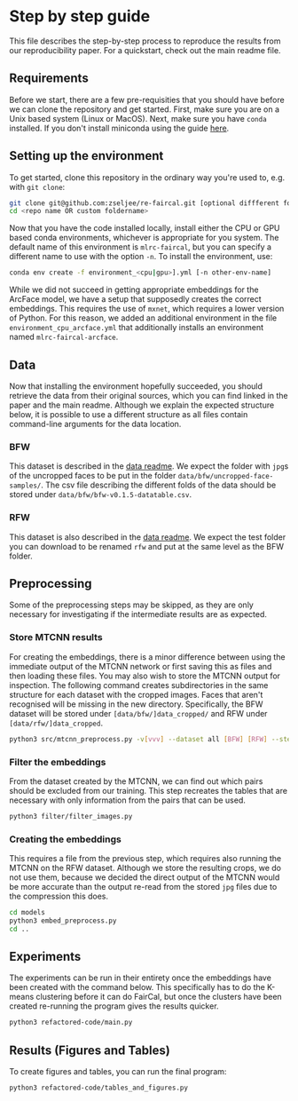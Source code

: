 # Step by step guide

This file describes the step-by-step process to reproduce the results from our reproducibility paper.  For a quickstart, check out the main readme file.

## Requirements

Before we start, there are a few pre-requisities that you should have before we can clone the repository and get started.  First, make sure you are on a Unix based system (Linux or MacOS).  Next, make sure you have `conda` installed.  If you don't install miniconda using the guide [here][miniconda].

## Setting up the environment

To get started, clone this repository in the ordinary way you're used to, e.g. with `git clone`:

```sh
git clone git@github.com:zseljee/re-faircal.git [optional diffferent foldername]
cd <repo name OR custom foldername>
```

Now that you have the code installed locally, install either the CPU or GPU based conda environments, whichever is appropriate for you system.  The default name of this environment is `mlrc-faircal`, but you can specify a different name to use with the option `-n`.  To install the environment, use:

```sh
conda env create -f environment_<cpu|gpu>].yml [-n other-env-name]
```

While we did not succeed in getting appropriate embeddings for the ArcFace model, we have a setup that supposedly creates the correct embeddings.  This requires the use of `mxnet`, which requires a lower version of Python.  For this reason, we added an additional environment in the file `environment_cpu_arcface.yml` that additionally installs an environment named `mlrc-faircal-arcface`.

## Data

Now that installing the environment hopefully succeeded, you should retrieve the data from their original sources, which you can find linked in the paper and the main readme.  Although we explain the expected structure below, it is possible to use a different structure as all files contain command-line arguments for the data location.

### BFW

This dataset is described in the [data readme].  We expect the folder with `jpg`s of the uncropped faces to be put in the folder `data/bfw/uncropped-face-samples/`.  The csv file describing the different folds of the data should be stored under `data/bfw/bfw-v0.1.5-datatable.csv`.

### RFW

This dataset is also described in the [data readme].  We expect the test folder you can download to be renamed `rfw` and put at the same level as the BFW folder.

## Preprocessing

Some of the preprocessing steps may be skipped, as they are only necessary for investigating if the intermediate results are as expected.

### Store MTCNN results

For creating the embeddings, there is a minor difference between using the immediate output of the MTCNN network or first saving this as files and then loading these files.  You may also wish to store the MTCNN output for inspection.  The following command creates subdirectories in the same structure for each dataset with the cropped images.  Faces that aren't recognised will be missing in the new directory.  Specifically, the BFW dataset will be stored under `[data/bfw/]data_cropped/` and RFW under `[data/rfw/]data_cropped`.

```sh
python3 src/mtcnn_preprocess.py -v[vvv] --dataset all [BFW] [RFW] --steps MTCNN unrecognised --bfw_datafolder <path> --rfw_datafolder <path>
```

### Filter the embeddings

From the dataset created by the MTCNN, we can find out which pairs should be excluded from our training.  This step recreates the tables that are necessary with only information from the pairs that can be used.

```sh
python3 filter/filter_images.py
```

### Creating the embeddings

This requires a file from the previous step, which requires also running the MTCNN on the RFW dataset.  Although we store the resulting crops, we do not use them, because we decided the direct output of the MTCNN would be more accurate than the output re-read from the stored `jpg` files due to the compression this does.

```sh
cd models
python3 embed_preprocess.py
cd ..
```

## Experiments

The experiments can be run in their entirety once the embeddings have been created with the command below.  This specifically has to do the K-means clustering before it can do FairCal, but once the clusters have been created re-running the program gives the results quicker.

```sh
python3 refactored-code/main.py
```

## Results (Figures and Tables)

To create figures and tables, you can run the final program:

```sh
python3 refactored-code/tables_and_figures.py
```

[data readme]: ./data/README.md
[miniconda]: https://docs.conda.io/en/latest/miniconda.html
